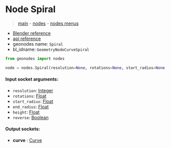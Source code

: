 # Node Spiral

> [main](../structure.md) - [nodes](nodes.md) - [nodes menus](nodes_menus.md)

- [Blender reference](https://docs.blender.org/manual/en/latest/modeling/geometry_nodes/curve_primitives/curve_spiral.html)
- [api reference](https://docs.blender.org/api/current/bpy.types.GeometryNodeCurveSpiral.html)
- geonodes name: `Spiral`
- bl_idname: `GeometryNodeCurveSpiral`

```python
from geonodes import nodes

node = nodes.Spiral(resolution=None, rotations=None, start_radius=None, end_radius=None, height=None, reverse=None)
```

#### Input socket arguments:

- `resolution`: [Integer](Integer.md)
- `rotations`: [Float](Float.md)
- `start_radius`: [Float](Float.md)
- `end_radius`: [Float](Float.md)
- `height`: [Float](Float.md)
- `reverse`: [Boolean](Boolean.md)

#### Output sockets:

- **curve** : [Curve](Curve.md)


